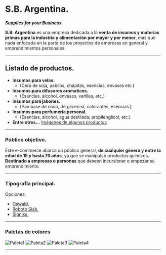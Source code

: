 # S.B. Argentina.
***Supplies for your Business.***

**S.B. Argentina** es una empresa dedicada a la **venta de insumos y materias primas para la industria y alimentación por mayor y por menor**, mas que nada enfocada en la parte de los proyectos de empresas en general y emprendimientos personales.

___

## Listado de productos.

- **Insumos para velas.**
    - (Cera de soja, pabilos, chapitas, esencias, envases etc.)
- **Insumos para difusores aromaticos.**
    - (Esencias, alcohol, envases, varillas, etc.)
- **Insumos para jabones.**
    - (Pan base de coco, de glicerina, colorantes, esencias.)
- **Insumos para perfumeria personal.**
    - (Esencias, alcohol, agua destilada, propilenglicol, etc.)
- **Entre otros...**
[Imágenes de algunos productos](https://www.instagram.com/sb.argentina/)

___

### Público objetivo.

Este e-commerce abarca un público general, **de cualquier género y entre la edad de 15 y hasta 70 años**, ya que se manipulan productos químicos. **Destinado a empresas o personas** que deseen incursionar o empezar su emprendimiento.

___

### Tipografía principal.

Opciones:
- [Oswald.](https://fonts.google.com/specimen/Oswald?query=oswald)
- [Roboto Slab.](https://fonts.google.com/specimen/Roboto+Slab?query=roboto)
- [Signika.](https://fonts.google.com/specimen/Signika?query=sig)

___

### Paletas de colores

![Paleta1](https://i.pinimg.com/originals/19/b6/98/19b698f4156de674e8972f48f9959108.jpg)
![Paleta2](https://s3.amazonaws.com/colorcombos-images/users/1/color-schemes/color-scheme-386-main.png?v=20150618204521)
![Paleta3](https://i0.wp.com/www.larepublicasimple.com/wp-content/uploads/2021/04/80FFFC07-3FE3-46EA-928D-010D7A6BE16C.jpeg?resize=750%2C400)
![Paleta4](https://etiquetalia.es/wp-content/uploads/2021/08/paleta-de-colores-azul.jpg)

___


